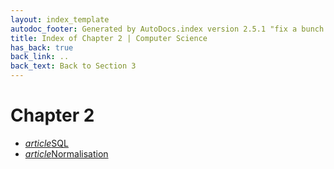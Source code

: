 ```yaml
---
layout: index_template
autodoc_footer: Generated by AutoDocs.index version 2.5.1 "fix a bunch of bugs" ⓒ Starwort, 2020
title: Index of Chapter 2 | Computer Science
has_back: true
back_link: ..
back_text: Back to Section 3
---
```


# **Chapter 2**

- <a href='./SQL.md'><i title='MD file' class="material-icons">article</i>SQL</a>
- <a href='./normalisation.md'><i title='MD file' class="material-icons">article</i>Normalisation</a>
